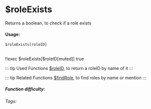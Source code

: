 # $roleExists
Returns a boolean, to check if a role exists

#### Usage: 
`$roleExists[roleID]`


<br/>
<discord-messages>
	<discord-message :bot="false" role-color="#ffcc9a" author="Member">
		!!exec $roleExists[$roleID[muted]]
	</discord-message>
	<discord-message :bot="true" role-color="#0099ff" author="Custom Command" avatar="https://media.discordapp.net/avatars/725721249652670555/781224f90c3b841ba5b40678e032f74a.webp">
		true
	</discord-message>
</discord-messages>

::: tip Used Functions
[$roleID](../Role/roleID.md), to return a roleID by name of it
:::

::: tip Related Functions
[$findRole](../Role/findRole.md), to find roles by name or mention
:::

##### Function difficulty: <Badge type="tip" text="Easy" vertical="middle" /> 
###### Tags: <Badge type="tip" text="Role" vertical="middle" /> <Badge type="tip" text="exists" vertical="middle" /> <Badge type="tip" text="check" vertical="middle" /> <Badge type="tip" text="is real" vertical="middle" /> <Badge type="tip" text="server role" vertical="middle" /> 